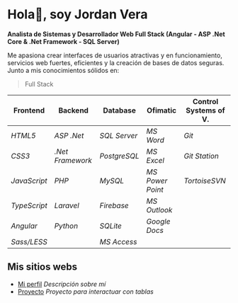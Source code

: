 # Hola👋, soy Jordan Vera

**Analista de Sistemas y Desarrollador Web Full Stack (Angular - ASP .Net Core & .Net Framework  - SQL Server)**

Me apasiona crear interfaces de usuarios atractivas y en funcionamiento, servicios web fuertes, eficientes y la creación de bases de datos seguras. Junto a mis 
conocimientos sólidos en: 

> Full Stack 

| Frontend | Backend | Database | Ofimatic | Control Systems of V. |
| ---------| ------- | -------- | -------- | --------------------- |
| _HTML5_ | _ASP .Net_ | _SQL Server_ | _MS Word_ | _Git_ |
| _CSS3_ | _.Net Framework_ | _PostgreSQL_ | _MS Excel_ | _Git Station_ |
| _JavaScript_ | _PHP_ | _MySQL_ | _MS Power Point_ | _TortoiseSVN_ |
| _TypeScript_ | _Laravel_ | _Firebase_ | _MS Outlook_ |
| _Angular_ | _Python_ | _SQLite_ | _Google Docs_ | 
| _Sass/LESS_ | | _MS Access_ | |

## Mis sitios webs
- [Mi perfil](https://Jordan3Vera.github.io/My-Profile) _Descripción sobre mí_
- [Proyecto](https://abm-project3.web.app) _Proyecto para interactuar con tablas_
